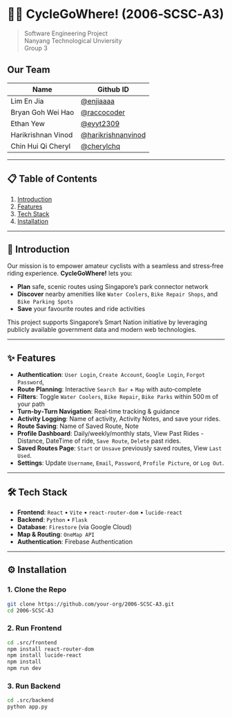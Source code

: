 # 🚴‍♀️ CycleGoWhere! (2006‑SCSC‑A3)

> Software Engineering Project \
> Nanyang Technological Unviersity \
> Group 3

## Our Team

| Name               | Github ID                                                   |
| ------------------ | ----------------------------------------------------------- |
| Lim En Jia         | [@enjiaaaa](https://github.com/enjiaaaa)                    |
| Bryan Goh Wei Hao  | [@raccocoder](https://github.com/raccocoder)                |
| Ethan Yew          | [@eyyt2309](https://github.com/eyyt2309)                    |
| Harikrishnan Vinod | [@harikrishnanvinod](https://github.com/harikrishnan-vinod) |
| Chin Hui Qi Cheryl | [@cherylchq](https://github.com/cherylchq)                  |

---

## 📋 Table of Contents

1. [Introduction](#introduction)
2. [Features](#features)
3. [Tech Stack](#tech-stack)
4. [Installation](#installation)

---

## 🧐 Introduction

Our mission is to empower amateur cyclists with a seamless and stress‑free riding experience. **CycleGoWhere!** lets you:

- **Plan** safe, scenic routes using Singapore’s park connector network
- **Discover** nearby amenities like `Water Coolers`, `Bike Repair Shops`, and `Bike Parking Spots`
- **Save** your favourite routes and ride activities

This project supports Singapore’s Smart Nation initiative by leveraging publicly available government data and modern web technologies.

---

## ✨ Features

- **Authentication**: `User Login`, `Create Account`, `Google Login`, `Forgot Password`,
- **Route Planning**: Interactive `Search Bar` + `Map` with auto‑complete
- **Filters**: Toggle `Water Coolers`, `Bike Repair`, `Bike Parks` within 500 m of your path
- **Turn‑by‑Turn Navigation**: Real‑time tracking & guidance
- **Activity Logging**: Name of activity, Activity Notes, and save your rides.
- **Route Saving**: Name of Saved Route, Note
- **Profile Dashboard**: Daily/weekly/monthly stats, View Past Rides - Distance, DateTime of ride, `Save Route`, `Delete` past rides.
- **Saved Routes Page**: `Start` or `Unsave` previously saved routes, View `Last Used`.
- **Settings**: Update `Username`, `Email`, `Password`, `Profile Picture`, or `Log Out`.

---

## 🛠 Tech Stack

- **Frontend**: `React` • `Vite` • `react-router-dom` • `lucide-react`
- **Backend**: `Python` • `Flask`
- **Database**: `Firestore` (via Google Cloud)
- **Map & Routing**: `OneMap API`
- **Authentication**: Firebase Authentication

---

## ⚙️ Installation

### 1. Clone the Repo

```bash
git clone https://github.com/your‑org/2006-SCSC-A3.git
cd 2006-SCSC-A3
```

### 2. Run Frontend

```sh
cd .src/frontend
npm install react-router-dom
npm install lucide-react
npm install
npm run dev
```

### 3. Run Backend

```sh
cd .src/backend
python app.py
```
